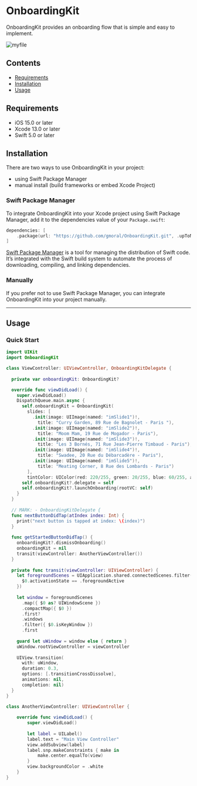 # OnboardingKit

OnboardingKit provides an onboarding flow that is simple and easy to implement.

![myfile](https://github.com/gmoral/OnboardingKit/blob/master/demo.gif)


## Contents

- [Requirements](#requirements)
- [Installation](#installation)
- [Usage](#usage)

## Requirements

- iOS 15.0 or later
- Xcode 13.0 or later
- Swift 5.0 or later


## Installation
There are two ways to use OnboardingKit in your project:
- using Swift Package Manager
- manual install (build frameworks or embed Xcode Project)

### Swift Package Manager

To integrate OnboardingKit into your Xcode project using Swift Package Manager, add it to the dependencies value of your `Package.swift`:

```swift
dependencies: [
    .package(url: "https://github.com/gmoral/OnboardingKit.git", .upToNextMajor(from: "1.0.0"))
]
```

[Swift Package Manager](https://swift.org/package-manager/) is a tool for managing the distribution of Swift code. It’s integrated with the Swift build system to automate the process of downloading, compiling, and linking dependencies.

### Manually

If you prefer not to use Swift Package Manager, you can integrate OnboardingKit into your project manually.

---

## Usage

### Quick Start

```swift
import UIKit
import OnboardingKit

class ViewController: UIViewController, OnboardingKitDelegate {
  
  private var onboardingKit: OnboardingKit?

  override func viewDidLoad() {
    super.viewDidLoad()
    DispatchQueue.main.async {
      self.onboardingKit = OnboardingKit(
        slides: [
          .init(image: UIImage(named: "imSlide1")!,
            title: "Curry Garden, 89 Rue de Bagnolet - Paris "),
          .init(image: UIImage(named: "imSlide2")!,
            title: "Moom Mam, 19 Rue de Mogador - Paris"),
          .init(image: UIImage(named: "imSlide3")!,
            title: "Les 3 Bornés, 71 Rue Jean-Pierre Timbaud - Paris"),
          .init(image: UIImage(named: "imSlide4")!,
            title: "Swadee, 20 Rue du Débarcadère - Paris"),
          .init(image: UIImage(named: "imSlide5")!,
            title: "Meating Corner, 8 Rue des Lombards - Paris")
        ],
        tintColor: UIColor(red: 220/255, green: 20/255, blue: 60/255, alpha: 1.0))
      self.onboardingKit?.delegate = self
      self.onboardingKit?.launchOnboarding(rootVC: self)
    }
  }
  
  // MARK: - OnboardingKitDelegate {
  func nextButtonDidTap(atIndex index: Int) {
    print("next button is tapped at index: \(index)")
  }
  
  func getStartedButtonDidTap() {
    onboardingKit?.dismissOnboarding()
    onboardingKit = nil
    transit(viewController: AnotherViewController())
  }
  
  private func transit(viewController: UIViewController) {
    let foregroundScenes = UIApplication.shared.connectedScenes.filter({
      $0.activationState == .foregroundActive
    })
    
    let window = foregroundScenes
      .map({ $0 as? UIWindowScene })
      .compactMap({ $0 })
      .first?
      .windows
      .filter({ $0.isKeyWindow })
      .first
    
    guard let uWindow = window else { return }
    uWindow.rootViewController = viewController
    
    UIView.transition(
      with: uWindow,
      duration: 0.3,
      options: [.transitionCrossDissolve],
      animations: nil,
      completion: nil)
  }
}

class AnotherViewController: UIViewController {
    
    override func viewDidLoad() {
        super.viewDidLoad()
    
        let label = UILabel()
        label.text = "Main View Controller"
        view.addSubview(label)
        label.snp.makeConstraints { make in
            make.center.equalTo(view)
        }
        view.backgroundColor = .white
    }
}

```
